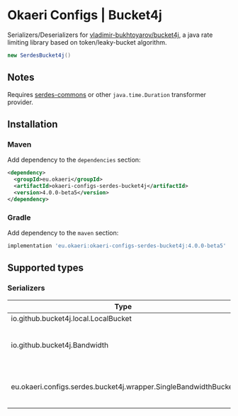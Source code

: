# Okaeri Configs | Bucket4j

Serializers/Deserializers for [vladimir-bukhtoyarov/bucket4j](https://github.com/vladimir-bukhtoyarov/bucket4j), a java rate limiting library based on token/leaky-bucket algorithm.

```java
new SerdesBucket4j()
```

## Notes

Requires [serdes-commons](https://github.com/OkaeriPoland/okaeri-configs/tree/master/serdes-commons) or other `java.time.Duration` transformer provider.

## Installation

### Maven

Add dependency to the `dependencies` section:

```xml
<dependency>
  <groupId>eu.okaeri</groupId>
  <artifactId>okaeri-configs-serdes-bucket4j</artifactId>
  <version>4.0.0-beta5</version>
</dependency>
```

### Gradle

Add dependency to the `maven` section:

```groovy
implementation 'eu.okaeri:okaeri-configs-serdes-bucket4j:4.0.0-beta5'
```

## Supported types

### Serializers

| Type | Properties |
|-|-|
| io.github.bucket4j.local.LocalBucket | `bandwidths` |
| io.github.bucket4j.Bandwidth | `capacity`, `refill-period`, `refill-tokens` |
| eu.okaeri.configs.serdes.bucket4j.wrapper.SingleBandwidthBucket | `capacity`, `refill-period`, `refill-tokens` |
